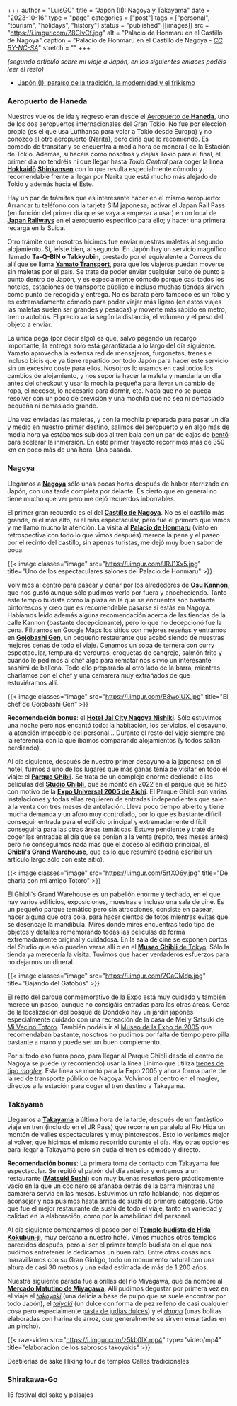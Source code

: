 +++
author = "LuisGC"
title = "Japón (II): Nagoya y Takayama"
date = "2023-10-16"
type = "page"
categories = ["post"]
tags = ["personal", "tourism", "holidays", "history"]
status = "published"
[[images]]
  src = "https://i.imgur.com/Z8CIvCf.jpg"
  alt = "Palacio de Honmaru en el Castillo de Nagoya"
  caption = "Palacio de Honmaru en el Castillo de Nagoya - <a href='http://creativecommons.org/licenses/by-nc-sa/3.0/'><i>CC BY-NC-SA</i></a>"
  stretch = ""
+++

_(segundo artículo sobre mi viaje a Japón, en los siguientes enlaces podéis leer el resto)_
* [Japón (I): paraíso de la tradición, la modernidad y el frikismo](/blog/2023/10/japon-1-paraiso-tradicion-modernidad-frikismo/)

### Aeropuerto de Haneda

Nuestros vuelos de ida y regreso eran desde el [Aeropuerto de **Haneda**](https://es.wikipedia.org/wiki/Aeropuerto_Internacional_de_Haneda), uno de los dos aeropuertos internacionales del Gran Tokio. No fue por elección propia (es el que usa Lufthansa para volar a Tokio desde Europa) y no conozco el otro aeropuerto ([Narita](https://es.wikipedia.org/wiki/Aeropuerto_Internacional_de_Narita)), pero diría que lo recomiendo. Es cómodo de transitar y se encuentra a media hora de monorail de la Estación de Tokio. Además, si hacéis como nosotros y dejáis Tokio para el final, el primer día no tendréis ni que llegar hasta _Tokio Central_ para coger la línea [**Hokkaidō**](https://es.wikipedia.org/wiki/Hokkaid%C5%8D_Shinkansen) [**Shinkansen**](https://es.wikipedia.org/wiki/Shinkansen) con lo que resulta especialmente cómodo y recomendable frente a llegar por Narita que está mucho más alejado de Tokio y además hacia el Este.

Hay un par de trámites que es interesante hacer en el mismo aeropuerto: Arrancar tu teléfono con la tarjeta SIM japonesa; activar el Japan Rail Pass (en función del primer día que se vaya a empezar a usar) en un local de [**Japan Railways**](https://es.wikipedia.org/wiki/Japan_Railways) en el aeropuerto específico para ello; y hacer una primera recarga en la Suica.

Otro trámite que nosotros hicimos fue enviar nuestras maletas al segundo alojamiento. Sí, leíste bien, al segundo. En Japón hay un servicio magnífico llamado **Ta-Q-BIN o Takkyubin**, prestado por el equivalente a Correos de allí que se llama [**Yamato Transport**](https://www.global-yamato.com), para que los viajeros puedan moverse sin maletas por el país. Se trata de poder enviar cualquier bulto de punto a punto dentro de Japón, y es especialmente cómodo porque casi todos los hoteles, estaciones de transporte público e incluso muchas tiendas sirven como punto de recogida y entrega. No es barato pero tampoco es un robo y es extremadamente cómodo para poder viajar más ligero (en estos viajes las maletas suelen ser grandes y pesadas) y moverte más rápido en metro, tren o autobús. El precio varía según la distancia, el volumen y el peso del objeto a enviar.

La única pega (por decir algo) es que, salvo pagando un recargo importante, la entrega sólo está garantizada a lo largo del día siguiente. Yamato aprovecha la extensa red de mensajeros, furgonetas, trenes e incluso bicis que ya tiene repartido por todo Japón para hacer este servicio sin un excesivo coste para ellos. Nosotros lo usamos en casi todos los cambios de alojamiento, y nos suponía hacer la maleta y mandarla un día antes del checkout y usar la mochila pequeña para llevar un cambio de ropa, el neceser, lo necesario para dormir, etc. Nada que no se pueda resolver con un poco de previsión y una mochila que no sea ni demasiado pequeña ni demasiado grande.

Una vez enviadas las maletas, y con la mochila preparada para pasar un día y medio en nuestro primer destino, salimos del aeropuerto y en algo más de media hora ya estábamos subidos al tren bala con un par de cajas de [bentō](https://es.wikipedia.org/wiki/Bent%C5%8D) para acelerar la inmersión. En este primer trayecto recorrimos más de 350 km en poco más de una hora. Una pasada.

### Nagoya

Llegamos a [**Nagoya**](https://es.wikipedia.org/wiki/Nagoya) sólo unas pocas horas después de haber aterrizado en Japón, con una tarde completa por delante. Es cierto que en general no tiene mucho que ver pero me dejó recuerdos inborrables.

El primer gran recuerdo es el del [**Castillo de Nagoya**](https://maps.app.goo.gl/mBQZovw3CBzL341i8). No es el castillo más grande, ni el más alto, ni el más espectacular, pero fue el primero que vimos y me llamó mucho la atención. La visita al [**Palacio de Honmaru**](https://maps.app.goo.gl/LcjMbVHSbNNaTwHT6) (visto en retrospectiva con todo lo que vimos después) merece la pena y el paseo por el recinto del castillo, sin apenas turistas, me dejó muy buen sabor de boca.

{{< image classes="image" src="https://i.imgur.com/JRJ1Xx5.jpg" title="Uno de los espectaculares salones del Palacio de Honmaru" >}}

Volvimos al centro para pasear y cenar por los alrededores de [**Osu Kannon**](https://maps.app.goo.gl/3ALEV8XxLVLGHftB6), que nos gustó aunque sólo pudimos verlo por fuera y anocheciendo. Tanto este templo budista como la plaza en la que se encuentra son bastante pintorescos y creo que es recomendable pasarse si estás en Nagoya. Habíamos leído además alguna recomendación acerca de las tiendas de la calle Kannon (bastante decepcionante), pero lo que no decepcionó fue la cena. Filtramos en Google Maps los sitios con mejores reseñas y entramos en [**Gojobashi Gen**](https://maps.app.goo.gl/uKmpTj8Z1SeKZ8hA7), un pequeño restaurante que acabó siendo de nuestras mejores cenas de todo el viaje. Cenamos un soba de ternera con curry espectacular, tempura de verduras, croquetas de cangrejo, salmón frito y cuando le pedimos al chef algo para rematar nos sirvió un interesante sashimi de ballena. Todo ello preparado al otro lado de la barra, mientras charlamos con el chef y una camarera muy extrañados de que estuviéramos allí.

{{< image classes="image" src="https://i.imgur.com/B8woIUX.jpg" title="El chef de Gojobashi Gen" >}}

**Recomendación bonus**: el [**Hotel Jal City Nagoya Nishiki**](https://maps.app.goo.gl/LG3UuJfbGuA7sw2w7). Sólo estuvimos una noche pero nos encantó todo: la habitación, los servicios, el desayuno, la atención impecable del personal... Durante el resto del viaje siempre era la referencia con la que ibamos comparando alojamientos (y todos salían perdiendo).

Al día siguiente, después de nuestro primer desayuno a la japonesa en el hotel, fuimos a uno de los lugares que más ganas tenía de visitar en todo el viaje: el [**Parque Ghibli**](https://ghibli-park.jp/en/). Se trata de un complejo enorme dedicado a las películas del [**Studio Ghibli**](https://es.wikipedia.org/wiki/Studio_Ghibli), que se montó en 2022 en el parque que se hizo con motivo de la [**Expo Universal 2005 de Aichi**](https://es.wikipedia.org/wiki/Exposici%C3%B3n_Universal_de_Aichi_de_2005). El Parque Ghibli son varias instalaciones y todas ellas requieren de entradas independientes que salen a la venta con tres meses de antelación. Lleva poco tiempo abierto y tiene mucha demanda y un aforo muy controlado, por lo que es bastante difícil conseguir entrada para el edificio principal y extremadamente difícil conseguirla para las otras áreas temáticas. Estuve pendiente y traté de coger las entradas el día que se ponían a la venta (repito, tres meses antes) pero no conseguimos nada más que el acceso al edificio principal, el **Ghibli's Grand Warehouse**, que es lo que resumiré (podría escribir un artículo largo sólo con este sitio).

{{< image classes="image" src="https://i.imgur.com/5rtXO6y.jpg" title="De charla con mi amigo Totoro" >}}

El Ghibli's Grand Warehouse es un pabellón enorme y techado, en el que hay varios edificios, exposiciones, muestras e incluso una sala de cine. Es un pequeño parque temático pero sin atracciones, consiste en pasear, hacer alguna que otra cola, para hacer cientos de fotos mientras evitas que se desencaje la mandibula. Mires donde mires encuentras todo tipo de objetos y detalles rememorando todas las películas de forma extremadamente original y cuidadosa. En la sala de cine se exponen cortos del Studio que sólo pueden verse allí o en el [**Museo Ghibli** de Tokyo](https://en.wikipedia.org/wiki/Ghibli_Museum). Sólo la tienda ya merecería la visita. Tuvimos que hacer verdaderos esfuerzos para no dejarnos un dineral.

{{< image classes="image" src="https://i.imgur.com/7CaCMdp.jpg" title="Bajando del Gatobús" >}}

El resto del parque conmemorativo de la Expo está muy cuidado y también merece un paseo, aunque no consigáis entradas para las otras áreas. Cerca de la localización del bosque de Dondoko hay un jardín japonés especialmente cuidado con una recreación de la casa de Mei y Satsuki de [Mi Vecino Totoro](https://es.wikipedia.org/wiki/Mi_vecino_Totoro). También podéis ir al [Museo de la Expo de 2005](https://maps.app.goo.gl/YQ2LNKUE8315oASw7) que recomendaban bastante, nosotros no pudimos por falta de tiempo pero pilla bastante a mano y puede ser un buen complemento.

Por si todo eso fuera poco, para llegar al Parque Ghibli desde el centro de Nagoya se puede (y recomiendo) usar la línea Linimo que utiliza [trenes de tipo _maglev_](https://es.wikipedia.org/wiki/Tren_de_levitaci%C3%B3n_magn%C3%A9tica). Esta línea se montó para la Expo 2005 y ahora forma parte de la red de transporte público de Nagoya. Volvimos al centro en el maglev, directos a la estación para coger el tren destino a Takayama.

### Takayama

Llegamos a [**Takayama**](https://es.wikipedia.org/wiki/Takayama_(Gifu)) a última hora de la tarde, después de un fantástico viaje en tren (incluido en el JR Pass) que recorre en paralelo al Río Hida un montón de valles espectaculares y muy pintorescos. Esto lo veríamos mejor al volver, que hicimos el mismo recorrido durante el día. Hay otras opciones para llegar a Takayama pero sin duda el tren es cómodo y directo.

**Recomendación bonus**: La primera toma de contacto con Takayama fue espectacular. Se repitió el patrón del día anterior y entramos a un restaurante ([**Matsuki Sushi**](https://maps.app.goo.gl/4fdFpYDaz9oMmd3w5)) con muy buenas reseñas pero prácticamente vacío en la que un cocinero se afanaba detrás de la barra mientras una camarera servía en las mesas. Estuvimos un rato hablando, nos dejamos aconsejar y nos pusimos hasta arriba de sushi de primera categoría. Creo que fue el mejor restaurante de sushi de todo el viaje, tanto en variedad y calidad en la elaboración, como por la amabilidad del personal.

Al día siguiente comenzamos el paseo por el [**Templo budista de Hida Kokubun-ji**](https://maps.app.goo.gl/KjYZsiuiwjecBZ6D7), muy cercano a nuestro hotel. Vimos muchos otros templos parecidos después, pero al ser el primer templo budista en el que nos pudimos entretener le dedicamos un buen rato. Entre otras cosas nos maravillamos con su Gran Ginkgo, todo un monumento natural con una altura de casi 30 metros y una edad estimada de más de 1.200 años.

Nuestra siguiente parada fue a orillas del río Miyagawa, que da nombre al [**Mercado Matutino de Miyagawa**](https://maps.app.goo.gl/9DuJZGgH8bPR5baS9). Allí pudimos degustar por primera vez en el viaje el [_takoyaki_](https://es.wikipedia.org/wiki/Takoyaki) (una delicia a base de pulpo que se suele encontrar por todo Japón), el [_taiyaki_](https://es.wikipedia.org/wiki/Taiyaki) (un dulce con forma de pez relleno de casi cualquier cosa pero especialmente [pasta de judías dulces](https://es.wikipedia.org/wiki/Anko)) y el [_dango_](https://es.wikipedia.org/wiki/Dango) (unas bolitas elaboradas con harina de arroz, que generalmente se sirven ensartadas en un pincho).

{{< raw-video src="https://i.imgur.com/z5kb0lX.mp4" type="video/mp4" title="elaboración de los sabrosos takoyakis" >}} 


Destilerías de sake
Hiking tour de templos
Calles tradicionales

### Shirakawa-Go

15 festival del sake y paisajes 
